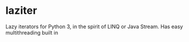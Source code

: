 # laziter
Lazy iterators for Python 3, in the spirit of LINQ or Java Stream. Has easy multithreading built in
